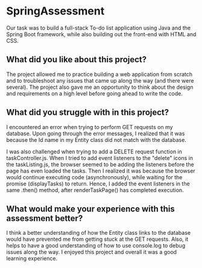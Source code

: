# SpringAssessment  
Our task was to build a full-stack To-do list application using Java and the Spring Boot framework, while also building out the front-end with HTML and CSS.

## What did you like about this project?
The project allowed me to practice building a web application from scratch and to troubleshoot any issues that came up along the way (and there were several). The project also gave me an opportunity to think about the design and requirements on a high level before going ahead to write the code. 

## What did you struggle with in this project?
I encountered an error when trying to perform GET requests on my database. Upon going through the error messages, I realized that it was because the Id name in my Entity class did not match with the database. 

I was also challenged when trying to add a DELETE request function in taskController.js. When I tried to add event listeners to the "delete" icons in the taskListing.js, the browser seemed to be adding the listeners before the page has even loaded the tasks. Then I realized it was because the browser would continue executing code (asynchronously), while waiting for the promise (displayTasks) to return. Hence, I added the event listeners in the same .then() method, after renderTaskPage() has completed execution.

## What would make your experience with this assessment better?
I think a better understanding of how the Entity class links to the database would have prevented me from getting stuck at the GET requests. Also, it helps to have a good understanding of how to use console.log to debug issues along the way. I enjoyed this project and overall it was a good learning experience.
